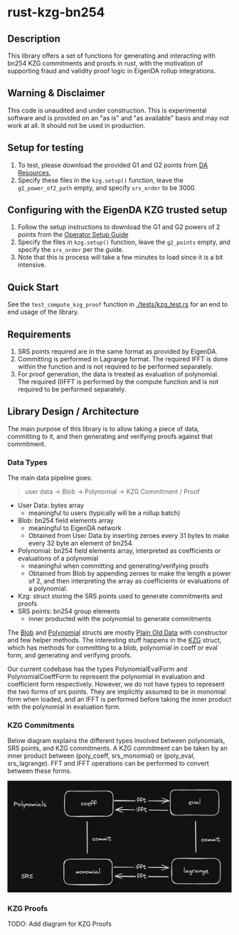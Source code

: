 # rust-kzg-bn254

## Description

This library offers a set of functions for generating and interacting with bn254 KZG commitments and proofs in rust, with the motivation of supporting fraud and validity proof logic in EigenDA rollup integrations.

## Warning & Disclaimer

This code is unaudited and under construction. This is experimental software and is provided on an "as is" and "as available" basis and may not work at all. It should not be used in production.

## Setup for testing

1. To test, please download the provided G1 and G2 points from [DA Resources](https://github.com/Layr-Labs/eigenda/tree/master/inabox/resources/kzg),
2. Specify these files in the `kzg.setup()` function, leave the `g2_power_of2_path` empty, and specify `srs_order` to be 3000.

## Configuring with the EigenDA KZG trusted setup

1. Follow the setup instructions to download the G1 and G2 powers of 2 points from the [Operator Setup Guide](https://github.com/Layr-Labs/eigenda-operator-setup)
2. Specify the files in `kzg.setup()` function, leave the `g2_points` empty, and specify the `srs_order` per the guide.
3. Note that this is process will take a few minutes to load since it is a bit intensive.

## Quick Start

See the `test_compute_kzg_proof` function in [./tests/kzg_test.rs](./tests/kzg_test.rs#) for an end to end usage of the library.

## Requirements

1. SRS points required are in the same format as provided by EigenDA.
2. Committing is performed in Lagrange format. The required IFFT is done within the function and is not required to be performed separately.
3. For proof generation, the data is treated as evaluation of polynomial. The required (I)FFT is performed by the compute function and is not required to be performed separately.

## Library Design / Architecture

The main purpose of this library is to allow taking a piece of data, committing to it, and then generating and verifying proofs against that commitment.

### Data Types

The main data pipeline goes: 
> user data -> Blob -> Polynomial -> KZG Commitment / Proof

- User Data: bytes array
  - meaningful to users (typically will be a rollup batch)
- Blob: bn254 field elements array
  - meaningful to EigenDA network
  - Obtained from User Data by inserting zeroes every 31 bytes to make every 32 byte an element of bn254.
- Polynomial: bn254 field elements array, interpreted as coefficients or evaluations of a polynomial
  - meaningful when committing and generating/verifying proofs
  - Obtained from Blob by appending zeroes to make the length a power of 2, and then interpreting the array as coefficients or evaluations of a polynomial.
- Kzg: struct storing the SRS points used to generate commitments and proofs
- SRS points: bn254 group elements
  - inner producted with the polynomial to generate commitments

The [Blob](./src/blob.rs) and [Polynomial](./src/polynomial.rs) structs are mostly [Plain Old Data](https://en.wikipedia.org/wiki/Passive_data_structure) with constructor and few helper methods. The interesting stuff happens in the [KZG](./src/kzg.rs) struct, which has methods for committing to a blob, polynomial in coeff or eval form, and generating and verifying proofs.

Our current codebase has the types PolynomialEvalForm and PolynomialCoeffForm to represent the polynomial in evaluation and coefficient form respectively. However, we do not have types to represent the two forms of srs points. They are implicitly assumed to be in monomial form when loaded, and an IFFT is performed before taking the inner product with the polynomial in evaluation form.

### KZG Commitments

Below diagram explains the different types involved between polynomials, SRS points, and KZG commitments.
A KZG commitment can be taken by an inner product between (poly_coeff, srs_monomial) or (poly_eval, srs_lagrange). FFT and IFFT operations can be performed to convert between these forms.

![KZG Commitments](./kzg_commitment_diagram.png)


### KZG Proofs

TODO: Add diagram for KZG Proofs
